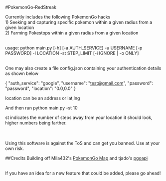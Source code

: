 #PokemonGo-RedStreak

Currently includes the following PokemonGo hacks
<br> 1) Seeking and capturing specific pokemon within a given radius from a given location
<br> 2) Farming Pokestops within a given radius from a given location

<br> usage: python main.py [-h] [-a AUTH_SERVICE] -u USERNAME [-p PASSWORD] -l LOCATION -st STEP_LIMIT [-i IGNORE | -o ONLY] 

<br> One may also create a file config.json containing your authentication details as shown below

{
    "auth_service": "google",
    "username": "test@gmail.com",
    "password": "password",
    "location": "0.0,0.0"
}

location can be an address or lat,lng

And then run python main.py -st 10

st indicates the number of steps away from your location it should look, higher numbers being farther.

<br>
<br> Using this software is against the ToS and can get you banned. Use at your own risk.

##Credits
Building off Mila432's [PokemonGo Map](https://github.com/Mila432/Pokemon_Go_API) and tjado's [pgoapi](https://github.com/tejado/pgoapi)

<br>
If you have an idea for a new feature that could be added, please go ahead!


